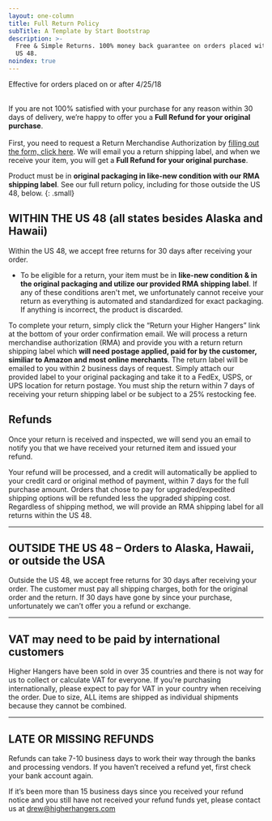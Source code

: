 ```yaml
---
layout: one-column
title: Full Return Policy
subTitle: A Template by Start Bootstrap
description: >-
  Free & Simple Returns. 100% money back guarantee on orders placed within the
  US 48.
noindex: true
---
```


Effective for orders placed on or after 4/25/18<br>&nbsp;

If you are not 100% satisfied with your purchase for any reason within 30 days of delivery, we’re happy to offer you a **Full Refund for your original purchase**.<br><br>First, you need to request a Return Merchandise Authorization by [filling out the form, click here](https://higherhangers.wufoo.com/forms/skmlnm61ln0dlf). We will email you a return shipping label, and when we receive your item, you will get a **Full Refund for your original purchase**.

Product must be in **original packaging in like-new condition with our RMA shipping label**. See our full return policy, including for those outside the US 48, below.
{: .small}

## WITHIN THE US 48 (all states besides Alaska and Hawaii)

Within the US 48, we accept free returns for 30 days after receiving your order.

* To be eligible for a return, your item must be in&nbsp;**like-new condition & in the original packaging and utilize our provided RMA shipping label**. If any of these conditions aren't met, we unfortunately cannot receive your return as everything is automated and standardized for exact packaging. If anything is incorrect, the product is discarded. &nbsp;

To complete your return, simply click the “Return your Higher Hangers” link at the bottom of your order confirmation email. We will process a return merchandise authorization (RMA) and provide you with a return return shipping label which **will need postage applied, paid for by the customer, similiar to Amazon and most online merchants**. The return label will be emailed to you within 2 business days of request. Simply attach our provided label to your original packaging and take it to a FedEx, USPS, or UPS location for return postage. You must ship the return within 7 days of receiving your return shipping label or be subject to a 25% restocking fee.

## Refunds

Once your return is received and inspected, we will send you an email to notify you that we have received your returned item and issued your refund.&nbsp;

Your refund will be processed, and a credit will automatically be applied to your credit card or original method of payment, within 7 days for the full purchase amount. Orders that chose to pay for upgraded/expedited shipping options will be refunded less the upgraded shipping cost. Regardless of shipping method, we will provide an RMA shipping label for all returns within the US 48.

---

## OUTSIDE THE US 48 – Orders to Alaska, Hawaii, or outside the USA

Outside the US 48, we accept free returns for 30 days after receiving your order. The customer must pay all shipping charges, both for the original order and the return. If 30 days have gone by since your purchase, unfortunately we can’t offer you a refund or exchange.

---

## VAT may need to be paid by international customers

Higher Hangers have been sold in over 35 countries and there is not way for us to collect or calculate VAT for everyone. If you're purchasing internationally, please expect to pay for VAT in your country when receiving the order. Due to size, ALL items are shipped as individual shipments because they cannot be combined.

---

## LATE OR MISSING REFUNDS

Refunds can take 7-10 business days to work their way through the banks and processing vendors. If you haven’t received a refund yet, first check your bank account again.

If it’s been more than 15 business days since you received your refund notice and you still have not received your refund funds yet, please contact us at drew@higherhangers.com

&nbsp;